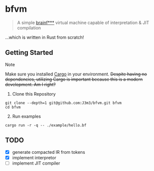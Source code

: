 # bfvm

> A simple [brainf\*\*\*](https://en.wikipedia.org/wiki/Brainfuck) virtual machine capable of interpretation & JIT compilation

...which is written in Rust from scratch!

## Getting Started

> [!NOTE]
> Make sure you installed [Cargo](https://github.com/rust-lang/cargo) in your environment. ~~Despite having no dependencies, utilizing Cargo is important because this is a modern development. Am I right?~~

1. Clone this Repository

```console
git clone --depth=1 git@github.com:J3m3/bfvm.git bfvm
cd bfvm
```

2. Run examples

```console
cargo run -r -q -- ./example/hello.bf
```

## TODO

- [x] generate compacted IR from tokens
- [x] implement interpretor
- [ ] implement JIT compiler
